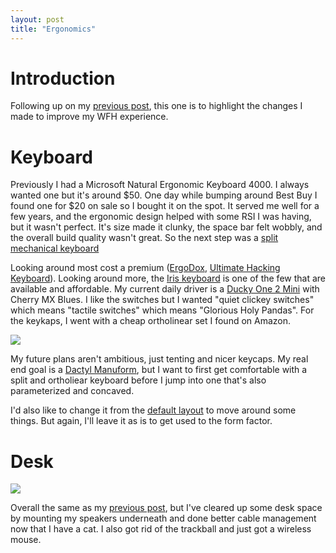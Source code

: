 ```yaml
---
layout: post
title: "Ergonomics"
---
```


# Introduction

Following up on my [previous post]({{site.baseurl}}/2020-08-01-my-set-up.html), this one is to highlight the changes I made to improve my WFH experience.

# Keyboard

Previously I had a Microsoft Natural Ergonomic Keyboard 4000. I always wanted one but it's around $50. One day while bumping around Best Buy I found one for $20 on sale so I bought it on the spot. It served me well for a few years, and the ergonomic design helped with some RSI I was having, but it wasn't perfect. It's size made it clunky, the space bar felt wobbly, and the overall build quality wasn't great. So the next step was a [split mechanical keyboard](https://github.com/diimdeep/awesome-split-keyboards)

Looking around most cost a premium ([ErgoDox](https://ergodox-ez.com/), [Ultimate Hacking Keyboard](https://ultimatehackingkeyboard.com/)). Looking around more, the [Iris keyboard](https://keeb.io/collections/iris-split-ergonomic-keyboard) is one of the few that are available and affordable. My current daily driver is a [Ducky One 2 Mini](https://www.duckychannel.com.tw/en/Ducky-One2-Mini-Pure-White-RGB) with Cherry MX Blues. I like the switches but I wanted "quiet clickey switches" which means "tactile switches" which means "Glorious Holy Pandas". For the keykaps, I went with a cheap ortholinear set I found on Amazon.

![]({{site.baseurl}}/assets/2021-11-01-ergonomics/keeb.jpg)

My future plans aren't ambitious, just tenting and nicer keycaps. My real end goal is a [Dactyl Manuform](https://github.com/abstracthat/dactyl-manuform), but I want to first get comfortable with a split and ortholiear keyboard before I jump into one that's also parameterized and concaved.

I'd also like to change it from the [default layout](https://docs.keeb.io/assets/files/keymap_Iris_rev5-d4bcf1f19bc0d06c9bd96e9bd73efbd0.pdf) to move around some things. But again, I'll leave it as is to get used to the form factor. 

# Desk

![]({{site.baseurl}}/assets/2021-11-01-ergonomics/desk.jpg)

Overall the same as my [previous post]({{site.baseurl}}/2020/08/01/my-set-up.html), but I've cleared up some desk space by mounting my speakers underneath and done better cable management now that I have a cat. I also got rid of the trackball and just got a wireless mouse.